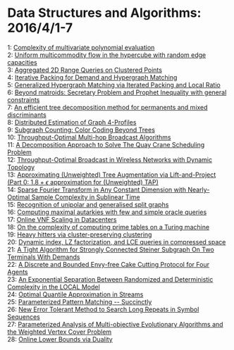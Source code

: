 # Data Structures and Algorithms: 2016/4/1-7  
1: [Complexity of multivariate polynomial evaluation](https://doi.org/10.48550/arXiv.1106.2720)  
2: [Uniform multicommodity flow in the hypercube with random edge capacities](https://doi.org/10.48550/arXiv.1406.4433)  
3: [Aggregated 2D Range Queries on Clustered Points](https://doi.org/10.48550/arXiv.1603.02063)  
4: [Iterative Packing for Demand and Hypergraph Matching](https://doi.org/10.48550/arXiv.1604.00310)  
5: [Generalized Hypergraph Matching via Iterated Packing and Local Ratio](https://doi.org/10.48550/arXiv.1604.00322)  
6: [Beyond matroids: Secretary Problem and Prophet Inequality with general  constraints](https://doi.org/10.48550/arXiv.1604.00357)  
7: [An efficient tree decomposition method for permanents and mixed  discriminants](https://doi.org/10.48550/arXiv.1507.03046)  
8: [Distributed Estimation of Graph 4-Profiles](https://doi.org/10.48550/arXiv.1510.02215)  
9: [Subgraph Counting: Color Coding Beyond Trees](https://doi.org/10.48550/arXiv.1602.04478)  
10: [Throughput-Optimal Multi-hop Broadcast Algorithms](https://doi.org/10.48550/arXiv.1604.00446)  
11: [A Decomposition Approach to Solve The Quay Crane Scheduling Problem](https://doi.org/10.48550/arXiv.1604.00527)  
12: [Throughput-Optimal Broadcast in Wireless Networks with Dynamic Topology](https://doi.org/10.48550/arXiv.1604.00576)  
13: [Approximating (Unweighted) Tree Augmentation via Lift-and-Project (Part  0: $1.8+\epsilon$ approximation for (Unweighted) TAP)](https://doi.org/10.48550/arXiv.1604.00708)  
14: [Sparse Fourier Transform in Any Constant Dimension with Nearly-Optimal  Sample Complexity in Sublinear Time](https://doi.org/10.48550/arXiv.1604.00845)  
15: [Recognition of unipolar and generalised split graphs](https://doi.org/10.48550/arXiv.1604.00922)  
16: [Computing maximal autarkies with few and simple oracle queries](https://doi.org/10.48550/arXiv.1505.02371)  
17: [Online VNF Scaling in Datacenters](https://doi.org/10.48550/arXiv.1604.01136)  
18: [On the complexity of computing prime tables on a Turing machine](https://doi.org/10.48550/arXiv.1604.01154)  
19: [Heavy hitters via cluster-preserving clustering](https://doi.org/10.48550/arXiv.1604.01357)  
20: [Dynamic index, LZ factorization, and LCE queries in compressed space](https://doi.org/10.48550/arXiv.1504.06954)  
21: [A Tight Algorithm for Strongly Connected Steiner Subgraph On Two  Terminals With Demands](https://doi.org/10.48550/arXiv.1506.03760)  
22: [A Discrete and Bounded Envy-free Cake Cutting Protocol for Four Agents](https://doi.org/10.48550/arXiv.1508.05143)  
23: [An Exponential Separation Between Randomized and Deterministic  Complexity in the LOCAL Model](https://doi.org/10.48550/arXiv.1602.08166)  
24: [Optimal Quantile Approximation in Streams](https://doi.org/10.48550/arXiv.1603.05346)  
25: [Parameterized Pattern Matching -- Succinctly](https://doi.org/10.48550/arXiv.1603.07457)  
26: [New Error Tolerant Method to Search Long Repeats in Symbol Sequences](https://doi.org/10.48550/arXiv.1604.01317)  
27: [Parameterized Analysis of Multi-objective Evolutionary Algorithms and  the Weighted Vertex Cover Problem](https://doi.org/10.48550/arXiv.1604.01495)  
28: [Online Lower Bounds via Duality](https://doi.org/10.48550/arXiv.1604.01697)  
